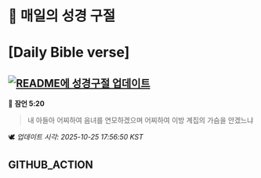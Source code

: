 # 🙏 매일의 성경 구절
# [Daily Bible verse]
## [![README에 성경구절 업데이트](https://github.com/DONGSUKA/first_test/actions/workflows/update-readme-bible.yml/badge.svg)](https://github.com/DONGSUKA/first_test/actions/workflows/update-readme-bible.yml)
<!-- START_BIBLE_VERSE -->
📖 **잠언 5:20**
> 내 아들아 어찌하여 음녀를 연모하겠으며 어찌하여 이방 계집의 가슴을 안겠느냐

🕊️ _업데이트 시각: 2025-10-25 17:56:50 KST_
  <!-- END_BIBLE_VERSE -->
## GITHUB_ACTION
